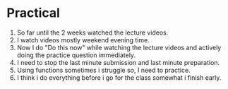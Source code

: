 # Practical 
1. So far until the 2 weeks watched the lecture videos.
2. I watch videos mostly weekend evening time.
3. Now I do "Do this now" while watching the lecture videos and actively doing the practice question immediately.
4. I need to stop the last minute submission and last minute preparation.
5. Using functions sometimes i struggle so, I need to practice.
6. I think i do everything before i go for the class somewhat i finish early.
